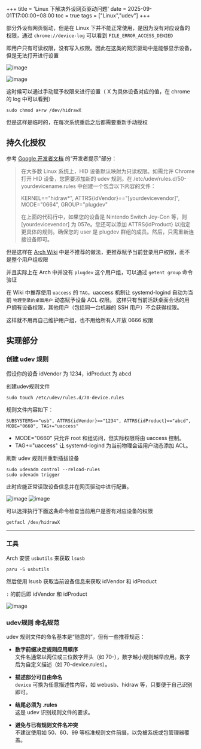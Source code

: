 +++
title = 'Linux 下解决外设网页驱动问题'
date = 2025-09-01T17:00:00+08:00
toc = true
tags = ["Linux","udev"]
+++

部分外设有网页驱动，但是在 Linux 下并不能正常使用，是因为没有对应设备的权限，通过 `chrome://device-log` 可以看到 `FILE_ERROR_ACCESS_DENIED` 

即用户只有可读权限，没有写入权限。因此在这类的网页驱动中是能够显示设备，但是无法打开进行设置

![image](https://img.panp.cc/2025/09/7be62b15d57549da31289fcb34634fae.webp)

![image](https://img.panp.cc/2025/09/4ba526bb5b370ec23926a80e6bdd2a75.webp)

这时候可以通过手动赋予权限来进行设置（ X 为具体设备对应的值，在 chrome 的 log 中可以看到）

```
sudo chmod a+rw /dev/hidrawX
```


但是这样是临时的，在每次系统重启之后都需要重新手动授权

## 持久化授权

参考 [Google 开发者文档](https://developer.chrome.com/docs/capabilities/hid?hl=zh-cn) 的“开发者提示”部分：

>在大多数 Linux 系统上，HID 设备默认映射为只读权限。如需允许 Chrome 打开 HID 设备，您需要添加新的 udev 规则。在 /etc/udev/rules.d/50-yourdevicename.rules 中创建一个包含以下内容的文件：
>
>KERNEL=="hidraw*", ATTRS{idVendor}=="[yourdevicevendor]", MODE="0664", GROUP="plugdev"
>
>在上面的代码行中，如果您的设备是 Nintendo Switch Joy-Con 等，则 [yourdevicevendor] 为 057e。您还可以添加 ATTRS{idProduct} 以指定更具体的规则。确保您的 user 是 plugdev 群组的成员。然后，只需重新连接设备即可。


但是这样在 [Arch Wiki](https://wiki.archlinux.org/title/Udev#Allowing_regular_users_to_use_devices) 中是不推荐的做法，更推荐赋予当前登录用户权限，而不是整个用户组权限

并且实际上在 Arch 中并没有 `plugdev` 这个用户组，可以通过 `getent group` 命令验证

在 Wiki 中推荐使用 `uaccess` 的 `TAG`，uaccess 机制让 systemd-logind 自动为当前 `物理登录的桌面用户` 动态赋予设备 ACL 权限。
这样只有当前活跃桌面会话的用户拥有设备权限，其他用户（包括同一台机器的 SSH 用户）不会获得权限。

这样就不用再自己维护用户组，也不用给所有人开放 0666 权限


## 实现部分

### 创建 udev 规则

假设你的设备 idVendor 为 1234，idProduct 为 abcd

创建udev规则文件

```
sudo touch /etc/udev/rules.d/70-device.rules 
```

规则文件内容如下：

```
SUBSYSTEMS=="usb", ATTRS{idVendor}=="1234", ATTRS{idProduct}=="abcd", MODE="0660", TAG+="uaccess"
```

- MODE="0660" 只允许 root 和组访问，但实际权限将由 uaccess 控制。
- TAG+="uaccess" 让 systemd-logind 为当前物理会话用户动态添加 ACL。

刷新 udev 规则并重新插拔设备

```
sudo udevadm control --reload-rules
sudo udevadm trigger
```

此时应能正常读取设备信息并在网页驱动中进行配置。

![image](https://img.panp.cc/2025/09/847c54e6223cfaeab0d460fd10937ef9.webp)
![image](https://img.panp.cc/2025/09/21c38ce6b9fb57ef62f788fb79f896d4.webp)

可以选择执行下面这条命令检查当前用户是否有对应设备的权限

```
getfacl /dev/hidrawX
```

---

### 工具

Arch 安装 `usbutils` 来获取 `lsusb`

```
paru -S usbutils
```

然后使用 lsusb 获取当前设备信息来获取 idVendor 和 idProduct 

`:` 的前后即 idVendor 和 idProduct

![image](https://img.panp.cc/2025/09/82c29250d8e583c96ef72016b664f7a9.webp)

### udev规则 命名规范

udev 规则文件的命名基本是“随意的”，但有一些推荐规范：

- **数字前缀决定规则应用顺序**  
  文件名通常以两位或三位数字开头（如 70-），数字越小规则越早应用。数字后为自定义描述（如 70-device.rules）。

- **描述部分可自由命名**  
  `device` 可换为任意描述性内容，如 webusb、hidraw 等，只要便于自己识别即可。

- **结尾必须为 .rules**  
  这是 udev 识别规则文件的要求。

- **避免与已有规则文件名冲突**  
  不建议使用如 50、60、99 等标准规则文件前缀，以免被系统或包管理器覆盖。
